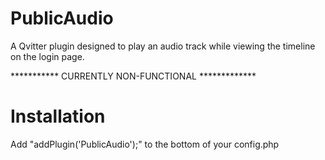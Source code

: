 # PublicAudio
A Qvitter plugin designed to play an audio track while viewing the timeline on the login page.

*********** CURRENTLY NON-FUNCTIONAL *************


Installation
============
Add "addPlugin('PublicAudio');"
to the bottom of your config.php
